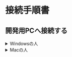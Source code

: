 # 接続手順書

## 開発用PCへ接続する
<details>
<summary>Windowsの人</summary>

- [証明書を設定する(windows)](#証明書を設定するwindows)
- [リモートデスクトップする(windows)](#リモートデスクトップするwindows)

### 証明書を設定する(windows)
* デンソークリエイト内にある開発用PCにアクセスするための証明書を皆さんのPCに登録します。

1. 証明書をダウンロードします。  
   __※証明書のダウンロードURLはZoomのチャットで連絡します。__
1. ダウンロードしたファイルをダブルクリックして開きます。すると証明書の内容が表示されます。  
   「証明書のインストール」をクリックします。  
  ![証明書1](img/cert1.png)  
1. 「次へ」をクリックします。  
  ![証明書2](img/cert2.png)
1. 「証明書をすべて次のストアに配置する」を選択し、「参照」をクリックします。  
  ![証明書3](img/cert3.png)
1. 「信頼されたルート証明機関」を選択し、「OK」をクリックします。  
  ![証明書4](img/cert4.png)
1. 「次へ」をクリックします。  
  ![証明書5](img/cert5.png)
1. 「完了」をクリックします。  
  ![証明書6](img/cert6.png)
1. 「OK」をクリックします。  
  ![証明書7](img/cert7.png)
  ![証明書8](img/cert8.png)

### リモートデスクトップする(windows)

1. 画面を共有しながら進めましょう。  
    接続に詰まった場合に画面を見せながら相談できます。

1. スタートメニューを開き、「リモートデスクトップ接続」と検索して開いてください。  
  ![リモートデスクトップ接続](img/remote.png)

1. チームごとに、決められたコンピュータに対して接続します。  
  まず、接続に必要な RD ゲートウェイ を設定します。  
  「オプションの表示」をクリックします。  
  ![リモートデスクトップ接続2](img/remote_g2.png)

1. 「詳細設定」の「任意の場所から接続する」の枠の「設定」をクリックします。  
   ![リモートデスクトップ接続2](img/remote_g3.png)

1. 「次の RD ゲートウェイサーバー設定を使用する」にチェックを付け、  
  「サーバー名」を以下の通り入力し、「OK」をクリックします。  
    |項目|入力|
    |-|-|
    |サーバー名|__※サーバー名(=ゲートウェイ名)はZoomのチャットで連絡します。__|  

    ![リモートデスクトップ接続2](img/remote_g4.png)

1. 「全般」に戻り、  
  「コンピューター」と「ユーザー名」を以下の通り入力し、「接続」をクリックします。  
    |項目|入力|
    |-|-|
    |コンピューター|__※コンピューター名(=開発PC名)はZoomのチャットで連絡します。<br/>チーム毎に異なるので注意__|
    |ユーザー名|__※ユーザ名はZoomのチャットで連絡します。<br/>チーム毎に異なるので注意__|  

    ![リモートデスクトップ接続2](img/remote_g5.png)  
    ![リモートデスクトップ接続3](img/remote3.png)  

1. 以下ユーザー名とパスワードを入力してOKします。  
   もし自分のアカウント名がすでに入っている場合は、下のほうにある「その他」→「別のアカウントを使用する」を押してください。  
    |項目|入力|
    |-|-|
    |ユーザー名|__※ユーザ名はZoomのチャットで連絡します。__|
    |パスワード|__※パスワードはZoomのチャットで連絡します。__|  

    ![リモートデスクトップ接続4](img/remote_g6.png)  
    ![リモートデスクトップ接続5](img/remote_g7.png)  

2. これで開発用PCにログインできました。  
   接続の練習はここまでです。  
   リモートデスクトップを切断し、次の人に開発用PCに接続してもらいましょう。  
   全員接続できたら一区切りです。Slackに完了したことを書き込み、雑談して待ちましょう。

   ![リモートデスクトップ接続4](img/remote7.png)

</details>
<details>
<summary>Macの人</summary>

- [証明書を設定する(mac)](#証明書を設定するmac)
- [リモートデスクトップする(mac)](#リモートデスクトップするmac)

### 証明書を設定する(mac)
* デンソークリエイト内にある開発用PCにアクセスするための証明書を皆さんのPCに登録します。

1. 証明書をダウンロードします。  
   __※証明書のダウンロードURLはZoomのチャットで連絡します。__
1. ダウンロードしたファイルをダブルクリックして開きます。すると確認のダイアログが表示されるので、  
    キーチェーンを「ログイン」にして「追加」をクリックします。  
  ![証明書1](img/mac_cert1.png)  
  もし以下のようなダイアログが出た場合は、  
  各自のPCのログインユーザ名・パスワードを入力して「キーチェーンを変更」してください。  
  ![証明書2](img/mac_cert2.png)
1. 「キーチェーン」ウィンドウの「ログイン」（もしくは「システム」）内に、  
    "DCLocalRootCA" が入っていれば完了です。  
  ![証明書3](img/mac_cert3.png)

### リモートデスクトップする(mac)
1. 画面を共有しながら進めましょう。  
    接続に詰まった場合に画面を見せながら相談できます。

1. App Storeを開いて、「Microsoft Remote Desktop」で検索します。  
    出てきたアプリを「インストール」して、インストールが終わったら「開く」を押してください。  
  ![Macリモートデスクトップ接続](img/mac_remote.png)

1. 最初に聞かれる内容は「Not now」を選択します。  
  ![Macリモートデスクトップ接続2](img/mac_remote2.png)

1. チームごとに、決められたコンピュータに対して接続するための設定をしていきます。  
  最初に、「Add PC」を押します。  
  ![Macリモートデスクトップ接続3](img/mac_remote_g0.png)

1. 接続に必要な"Gateway"を設定します。  
   "Gateway"の欄を開き、「Add Gateway...」をクリックします。  
  ![Macリモートデスクトップ接続](img/mac_remote_g1.png)

1. GatewayにアクセスするUserを設定します。  
   "User account"の欄を開き、「Add User Account...」をクリックします。  
  ![Macリモートデスクトップ接続](img/mac_remote_g2.png)

1. UsernameとPassword、Friendly nameを以下の通り入力し、  
   「Add」をクリックします。  
    |項目|入力|
    |-|-|
    |Username|__※Username(=ユーザ名)はZoomのチャットで連絡します。<br />チーム毎に異なるので注意__|
    |Password|__※Password(=パスワード)はZoomのチャットで連絡します。<br />チーム毎に異なるので注意__|
    |Friendly name|dc intern|  

    ![Macリモートデスクトップ接続](img/mac_remote_g3.png)

1. Gatewayのダイアログに戻るので、それぞれ以下の通り入力し、  
   「Add」をクリックします。  

    |項目|入力|
    |-|-|
    |Gateway name|__※Gateway name(=ゲートウェイ名)はZoomのチャットで連絡します。__|
    |Friendly name|dc intern|
    |User account|dc intern|

    ![Macリモートデスクトップ接続](img/mac_remote_g4.png)

1. Add PCのダイアログに戻るので、それぞれ以下の通り入力し、  
   「Add」をクリックします。  

    |項目|入力|
    |-|-|
    |PC name|__※PC name(=開発PC名)はZoomのチャットで連絡します。<br />チーム毎に異なるので注意__|
    |User account|dc intern|
    |Friendly name|dc intern|
    |Gateway|dc intern|

    ![Macリモートデスクトップ接続](img/mac_remote_g5.png)

1. 作成されたボタンをダブルクリックします。  
  ![Macリモートデスクトップ接続](img/mac_remote_g6.png)

1. 以下のようなメッセージが出た場合、「Continue」を押します。  
  ![Macリモートデスクトップ接続](img/mac_remote_g7.png)  
  ![Macリモートデスクトップ接続](img/mac_remote_g8.png)

1. これで開発用PCにログインできました。  
   接続の練習はここまでです。  
   リモートデスクトップを切断し、次の人に開発用PCに接続してもらいましょう。  
   全員接続できたら一区切りです。Slackに完了したことを書き込み、雑談して待ちましょう。

  ![Macリモートデスクトップ接続](img/mac_remote8.png)
</details>

